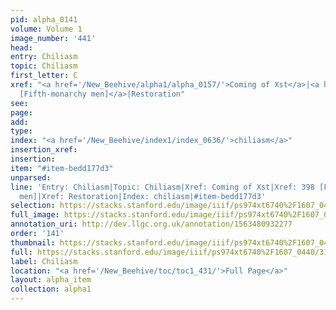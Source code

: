 ```yaml
---
pid: alpha_0141
volume: Volume 1
image_number: '441'
head: 
entry: Chiliasm
topic: Chiliasm
first_letter: C
xref: "<a href='/New_Beehive/alpha1/alpha_0157/'>Coming of Xst</a>|<a href='/New_Beehive/toc/toc2_105/'>398
  [Fifth-monarchy men]</a>|Restoration"
see: 
page: 
add: 
type: 
index: "<a href='/New_Beehive/index1/index_0636/'>chiliasm</a>"
insertion_xref: 
insertion: 
item: "#item-bedd177d3"
unparsed: 
line: 'Entry: Chiliasm|Topic: Chiliasm|Xref: Coming of Xst|Xref: 398 [Fifth-monarchy
  men]|Xref: Restoration|Index: chiliasm|#item-bedd177d3'
selection: https://stacks.stanford.edu/image/iiif/ps974xt6740%2F1607_0440/318,3229,3107,600/full/0/default.jpg
full_image: https://stacks.stanford.edu/image/iiif/ps974xt6740%2F1607_0440/full/full/0/default.jpg
annotation_uri: http://dev.llgc.org.uk/annotation/1563480932277
order: '141'
thumbnail: https://stacks.stanford.edu/image/iiif/ps974xt6740%2F1607_0440/318,3229,600,180/250,/0/default.jpg
full: https://stacks.stanford.edu/image/iiif/ps974xt6740%2F1607_0440/318,3229,3107,600/full/0/default.jpg
label: Chiliasm
location: "<a href='/New_Beehive/toc/toc1_431/'>Full Page</a>"
layout: alpha_item
collection: alpha1
---
```

